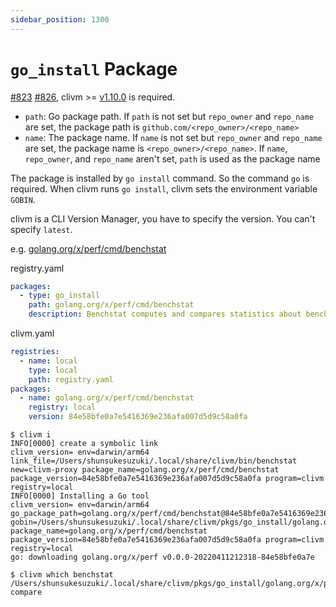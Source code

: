 ```yaml
---
sidebar_position: 1300
---
```


# `go_install` Package

[#823](https://github.com/clivm/clivm/issues/823) [#826](https://github.com/clivm/clivm/pull/826), clivm >= [v1.10.0](https://github.com/clivm/clivm/releases/tag/v1.10.0) is required.

* `path`: Go package path. If `path` is not set but `repo_owner` and `repo_name` are set, the package path is `github.com/<repo_owner>/<repo_name>`
* `name`: The package name. If `name` is not set but `repo_owner` and `repo_name` are set, the package name is `<repo_owner>/<repo_name>`. If `name`, `repo_owner`, and `repo_name` aren't set, `path` is used as the package name

The package is installed by `go install` command.
So the command `go` is required.
When clivm runs `go install`, clivm sets the environment variable `GOBIN`.

clivm is a CLI Version Manager, you have to specify the version. You can't specify `latest`.

e.g. [golang.org/x/perf/cmd/benchstat](https://pkg.go.dev/golang.org/x/perf/cmd/benchstat)

registry.yaml

```yaml
packages:
  - type: go_install
    path: golang.org/x/perf/cmd/benchstat
    description: Benchstat computes and compares statistics about benchmarks
```

clivm.yaml

```yaml
registries:
  - name: local
    type: local
    path: registry.yaml
packages:
  - name: golang.org/x/perf/cmd/benchstat
    registry: local
    version: 84e58bfe0a7e5416369e236afa007d5d9c58a0fa
```

```console
$ clivm i
INFO[0000] create a symbolic link                        clivm_version= env=darwin/arm64 link_file=/Users/shunsukesuzuki/.local/share/clivm/bin/benchstat new=clivm-proxy package_name=golang.org/x/perf/cmd/benchstat package_version=84e58bfe0a7e5416369e236afa007d5d9c58a0fa program=clivm registry=local
INFO[0000] Installing a Go tool                          clivm_version= env=darwin/arm64 go_package_path=golang.org/x/perf/cmd/benchstat@84e58bfe0a7e5416369e236afa007d5d9c58a0fa gobin=/Users/shunsukesuzuki/.local/share/clivm/pkgs/go_install/golang.org/x/perf/cmd/benchstat/84e58bfe0a7e5416369e236afa007d5d9c58a0fa/bin package_name=golang.org/x/perf/cmd/benchstat package_version=84e58bfe0a7e5416369e236afa007d5d9c58a0fa program=clivm registry=local
go: downloading golang.org/x/perf v0.0.0-20220411212318-84e58bfe0a7e

$ clivm which benchstat
/Users/shunsukesuzuki/.local/share/clivm/pkgs/go_install/golang.org/x/perf/cmd/benchstat/84e58bfe0a7e5416369e236afa007d5d9c58a0fa/bin/github-compare
```
